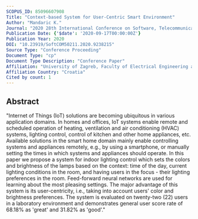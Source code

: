 ```yaml
---
SCOPUS_ID: 85096607908
Title: "Context-based System for User-Centric Smart Environment"
Author: "Mandaric K."
Journal: "2020 28th International Conference on Software, Telecommunications and Computer Networks, SoftCOM 2020"
Publication Date: {'$date': '2020-09-17T00:00:00Z'}
Publication Year: 2020
DOI: "10.23919/SoftCOM50211.2020.9238215"
Source Type: "Conference Proceeding"
Document Type: "cp"
Document Type Description: "Conference Paper"
Affiliation: "University of Zagreb, Faculty of Electrical Engineering and Computing"
Affiliation Country: "Croatia"
Cited by count: 1
---
```


## Abstract
"Internet of Things (IoT) solutions are becoming ubiquitous in various application domains. In homes and offices, IoT systems enable remote and scheduled operation of heating, ventilation and air conditioning (HVAC) systems, lighting control, control of kitchen and other home appliances, etc. Available solutions in the smart home domain mainly enable controlling systems and appliances remotely, e.g., by using a smartphone, or manually setting the times in which systems and appliances should operate. In this paper we propose a system for indoor lighting control which sets the colors and brightness of the lamps based on the context: time of the day, current lighting conditions in the room, and having users in the focus - their lighting preferences in the room. Feed-forward neural networks are used for learning about the most pleasing settings. The major advantage of this system is its user-centricity, i.e., taking into account users' color and brightness preferences. The system is evaluated on twenty-two (22) users in a laboratory environment and demonstrates general user score rate of 68.18% as 'great' and 31.82% as 'good'."
